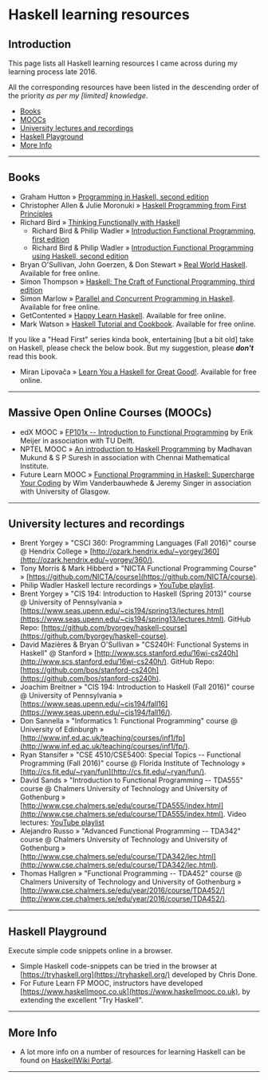 # Haskell learning resources

## Introduction

This page lists all Haskell learning resources I came across during my learning process late 2016.

All the corresponding resources have been listed in the descending order of the priority _as per my [limited] knowledge_.

* [Books](#books)
* [MOOCs](#moocs)
* [University lectures and recordings](#university-lectures-and-recordings)
* [Haskell Playground](#haskell-playground)
* [More Info](#more-info)

------

## Books
* Graham Hutton &raquo; [Programming in Haskell, second edition](http://www.cs.nott.ac.uk/~pszgmh/pih.html)
* Christopher Allen & Julie Moronuki &raquo; [Haskell Programming from First Principles](http://haskellbook.com/)
* Richard Bird &raquo; [Thinking Functionally with Haskell](http://www.cambridge.org/gb/academic/subjects/computer-science/programming-languages-and-applied-logic/thinking-functionally-haskell)
    * Richard Bird & Philip Wadler &raquo; [Introduction Functional Programming, first edition](https://usi-pl.github.io/lc/sp-2015/doc/Bird_Wadler.%20Introduction%20to%20Functional%20Programming.1ed.pdf)
    * Richard Bird & Philip Wadler &raquo; [Introduction Functional Programming using Haskell, second edition](https://www.amazon.co.uk/Introduction-Functional-Programming-Prentice-Hall-Computer/dp/0134843460)
* Bryan O'Sullivan, John Goerzen, & Don Stewart &raquo; [Real World Haskell](http://book.realworldhaskell.org/). Available for free online.
* Simon Thompson &raquo; [Haskell: The Craft of Functional Programming, third edition](http://www.haskellcraft.com)
* Simon Marlow &raquo; [Parallel and Concurrent Programming in Haskell](http://chimera.labs.oreilly.com/books/1230000000929). Available for free online.
* GetContented &raquo; [Happy Learn Haskell](http://www.happylearnhaskelltutorial.com/). Available for free online.
* Mark Watson &raquo; [Haskell Tutorial and Cookbook](https://leanpub.com/haskell-cookbook/). Available for free online.


If you like a "Head First" series kinda book, entertaining [but a bit old] take on Haskell, please check the below book. But my suggestion, please **_don't_** read this book.

* Miran Lipovača &raquo; [Learn You a Haskell for Great Good!](http://learnyouahaskell.com/). Available for free online.

------

## Massive Open Online Courses (MOOCs)
* edX MOOC &raquo; [FP101x -- Introduction to Functional Programming](https://www.edx.org/course/introduction-functional-programming-delftx-fp101x-0) by Erik Meijer in association with TU Delft.
* NPTEL MOOC &raquo; [An introduction to Haskell Programming](https://onlinecourses.nptel.ac.in/noc16_cs05) by Madhavan Mukund & S P Suresh in association with Chennai Mathematical Institute.
* Future Learn MOOC &raquo; [Functional Programming in Haskell: Supercharge Your Coding](https://www.futurelearn.com/courses/functional-programming-haskell) by Wim Vanderbauwhede & Jeremy Singer in association with University of Glasgow.

------

## University lectures and recordings
* Brent Yorgey &raquo; "CSCI 360: Programming Languages (Fall 2016)" course @ Hendrix College &raquo; [http://ozark.hendrix.edu/~yorgey/360](http://ozark.hendrix.edu/~yorgey/360/).
* Tony Morris & Mark Hibberd &raquo; "NICTA Functional Programming Course" &raquo; [https://github.com/NICTA/course](https://github.com/NICTA/course).
* Philip Wadler Haskell lecture recordings &raquo; [YouTube playlist](https://www.youtube.com/playlist?list=PLtRG9GLtNcHBv4cuh2w1cz5VsgY6adoc3).
* Brent Yorgey &raquo; "CIS 194: Introduction to Haskell (Spring 2013)" course @ University of Pennsylvania &raquo; [https://www.seas.upenn.edu/~cis194/spring13/lectures.html](https://www.seas.upenn.edu/~cis194/spring13/lectures.html). GitHub Repo: [https://github.com/byorgey/haskell-course](https://github.com/byorgey/haskell-course).
* David Mazières & Bryan O'Sullivan &raquo; "CS240H: Functional Systems in Haskell" @ Stanford &raquo; [http://www.scs.stanford.edu/16wi-cs240h](http://www.scs.stanford.edu/16wi-cs240h/). GitHub Repo: [https://github.com/bos/stanford-cs240h](https://github.com/bos/stanford-cs240h).
* Joachim Breitner &raquo; "CIS 194: Introduction to Haskell (Fall 2016)" course @ University of Pennsylvania &raquo; [https://www.seas.upenn.edu/~cis194/fall16](https://www.seas.upenn.edu/~cis194/fall16/).
* Don Sannella &raquo; "Informatics 1: Functional Programming" course @ University of Edinburgh &raquo; [http://www.inf.ed.ac.uk/teaching/courses/inf1/fp](http://www.inf.ed.ac.uk/teaching/courses/inf1/fp/).
* Ryan Stansifer &raquo; "CSE 4510/CSE5400: Special Topics -- Functional Programming (Fall 2016)" course @ Florida Institute of Technology &raquo; [http://cs.fit.edu/~ryan/fun](http://cs.fit.edu/~ryan/fun/).
* David Sands &raquo; "Introduction to Functional Programming -- TDA555" course @ Chalmers University of Technology and University of Gothenburg &raquo; [http://www.cse.chalmers.se/edu/course/TDA555/index.html](http://www.cse.chalmers.se/edu/course/TDA555/index.html). Video lectures: [YouTube playlist](https://www.youtube.com/playlist?list=PLIQ9jYeUxhgqEnjey91yRTITaXqZQy3Ta)
* Alejandro Russo &raquo; "Advanced Functional Programming -- TDA342" course @ Chalmers University of Technology and University of Gothenburg &raquo; [http://www.cse.chalmers.se/edu/course/TDA342/lec.html](http://www.cse.chalmers.se/edu/course/TDA342/lec.html).
* Thomas Hallgren &raquo; "Functional Programming -- TDA452" course @ Chalmers University of Technology and University of Gothenburg &raquo; [http://www.cse.chalmers.se/edu/year/2016/course/TDA452/](http://www.cse.chalmers.se/edu/year/2016/course/TDA452/).

------

## Haskell Playground
Execute simple code snippets online in a browser.

* Simple Haskell code-snippets can be tried in the browser at [https://tryhaskell.org](https://tryhaskell.org/) developed by Chris Done.
* For Future Learn FP MOOC, instructors have developed [https://www.haskellmooc.co.uk](https://www.haskellmooc.co.uk), by extending the excellent "Try Haskell".

------

## More Info
* A lot more info on a number of resources for learning Haskell can be found on [HaskellWiki Portal](https://wiki.haskell.org/Learning_Haskell).

------